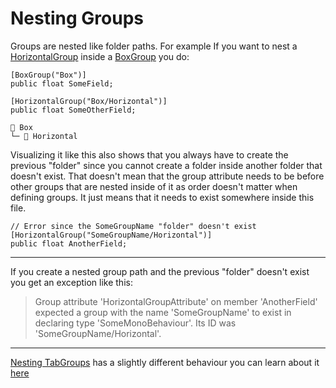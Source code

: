 ﻿# Nesting Groups

Groups are nested like folder paths. For example If you want to nest a [HorizontalGroup] inside a [BoxGroup] you do:

```CSharp
[BoxGroup("Box")]
public float SomeField;

[HorizontalGroup("Box/Horizontal")]
public float SomeOtherField;
```

```
📁 Box
└─ 📁 Horizontal

```

Visualizing it like this also shows that you always have to create the previous "folder" since you cannot create a folder inside another folder that doesn't exist. That doesn't mean that the group attribute needs to be before other groups that are nested inside of it as order doesn't matter when defining groups. It just means that it needs to exist somewhere inside this file.

```CSharp
// Error since the SomeGroupName "folder" doesn't exist
[HorizontalGroup("SomeGroupName/Horizontal")]
public float AnotherField;
```

---

If you create a nested group path and the previous "folder" doesn't exist you get an exception like this:
> Group attribute 'HorizontalGroupAttribute' on member 'AnotherField' expected a group with the name 'SomeGroupName' to exist in declaring type 'SomeMonoBehaviour'. Its ID was 'SomeGroupName/Horizontal'.

---

[Nesting TabGroups] has a slightly different behaviour you can learn about it [here]









[Nesting TabGroups]: nesting-tab-groups.md
[BoxGroup]: https://www.odininspector.com/attributes/box-group-attribute
[HorizontalGroup]: https://www.odininspector.com/attributes/horizontal-group-attribute
[here]: nesting-tab-groups.md 